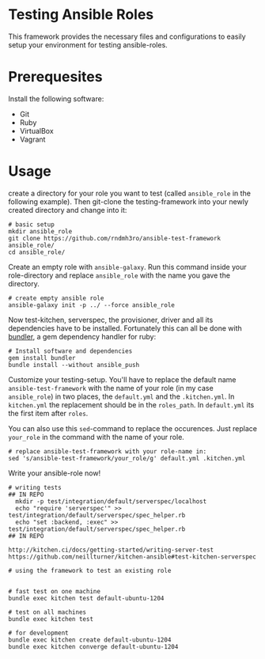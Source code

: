 # Testing Ansible Roles

This framework provides the necessary files and configurations to easily setup your environment for testing ansible-roles.

# Prerequesites

Install the following software:

- Git
- Ruby
- VirtualBox
- Vagrant

# Usage

create a directory for your role you want to test (called `ansible_role` in the following example).
Then git-clone the testing-framework into your newly created directory and change into it:
```
# basic setup
mkdir ansible_role
git clone https://github.com/rndmh3ro/ansible-test-framework ansible_role/
cd ansible_role/
```

Create an empty role with `ansible-galaxy`.
Run this command inside your role-directory and replace `ansible_role` with the name you gave the directory.

```
# create empty ansible role
ansible-galaxy init -p ../ --force ansible_role
```

Now test-kitchen, serverspec, the provisioner, driver and all its dependencies have to be installed.
Fortunately this can all be done with [bundler], a gem dependency handler for ruby:

```
# Install software and dependencies
gem install bundler
bundle install --without ansible_push
```

Customize your testing-setup. You'll have to replace the default name `ansible-test-framework` with the name of your role (in my case `ansible_role`) in two places, the `default.yml` and the `.kitchen.yml`.
In `kitchen.yml` the replacement should be in the `roles_path`.
In `default.yml` its the first item after `roles`.

You can also use this `sed`-command to replace the occurences.
Just replace `your_role` in the command with the name of your role.

```
# replace ansible-test-framework with your role-name in:
sed 's/ansible-test-framework/your_role/g' default.yml .kitchen.yml
```

Write your ansible-role now!

```
# writing tests
## IN REPO
  mkdir -p test/integration/default/serverspec/localhost
  echo "require 'serverspec'" >> test/integration/default/serverspec/spec_helper.rb
  echo "set :backend, :exec" >> test/integration/default/serverspec/spec_helper.rb
## IN REPO

http://kitchen.ci/docs/getting-started/writing-server-test
https://github.com/neillturner/kitchen-ansible#test-kitchen-serverspec
```

```
# using the framework to test an existing role


# fast test on one machine
bundle exec kitchen test default-ubuntu-1204

# test on all machines
bundle exec kitchen test

# for development
bundle exec kitchen create default-ubuntu-1204
bundle exec kitchen converge default-ubuntu-1204
```


[test-kitchen]: https://github.com/test-kitchen/test-kitchen
[vagrant]: https://www.vagrantup.com/
[VirtualBox]: https://www.virtualbox.org/
[rake]: https://github.com/ruby/rake
[serverspec]: http://serverspec.org/
[kitchen-ansible]: https://github.com/neillturner/kitchen-ansible
[kitchen-vagrant]: https://github.com/test-kitchen/kitchen-vagrant
[kitchen-sync]: https://github.com/coderanger/kitchen-sync
[kitchen-transport-rsync]: https://github.com/unibet/kitchen-transport-rsync
[thor-foodcritic]: https://github.com/reset/thor-foodcritic
[hardening.io]: http://hardening.io/
[git]: https://www.git-scm.com/
[bundler]: http://bundler.io/
